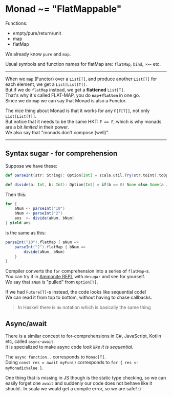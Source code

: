 
# Monad ~= "FlatMappable"

Functions:
- empty/pure/return/unit
- map
- flatMap

We already know `pure` and `map`.

Usual symbols and function names for flatMap are: `flatMap`, `bind`, `>>=` etc.  

---
When we `map` (Functor) over a `List[T]`, and produce another `List[T]` for each element, we get a `List[List[T]]`.  
But if we do `flatMap` instead, we get a  **flattened** `List[T]`.  
That's why it's called FLAT-MAP, you do **`map`+`flatten`** in one go.  
Since we do `map` we can say that Monad is also a Functor.


The nice thing about Monad is that it works for any `F[F[T]]`, not only `List[List[T]]`.  
But notice that it needs to be the same HKT: `F == F`, which is why monads are a bit *limited* in their power.  
We also say that "monads don't compose (well)".





---
## Syntax sugar - for comprehension
Suppose we have these:
```scala
def parseInt(str: String): Option[Int] = scala.util.Try(str.toInt).toOption

def divide(a: Int, b: Int): Option[Int] = if(b == 0) None else Some(a / b)
```

Then this:
```scala
for {
    aNum <- parseInt("10")
    bNum <- parseInt("2")
    ans  <- divide(aNum, bNum)
} yield ans
```

is the same as this:
```scala
parseInt("10").flatMap { aNum =>
    parseInt("2").flatMap { bNum =>
        divide(aNum, bNum)
    }
}
```
Compiler converts the `for` comprehension into a series of `flatMap`-s.  
You can try it in [Ammonite REPL](https://ammonite.io/#desugar) with `desugar` and see for yourself.  
We say that `aNum` is "pulled" from `Option[T]`.  

If we had `Future[T]`-s instead, the code looks like sequential code!  
We can read it from top to bottom, without having to chase callbacks.  

> In Haskell there is `do` notation which is basically the same thing



## Async/await
There is a similar concept to for-comprehensions in C#, JavaScript, Kotlin etc, called `async`-`await`.  
It is specialized to make async code *look like it is sequential*.  

The `async function..` corresponds to `Monad[T]`.  
Doing `const res = await myFun()` corresponds to `for { res <- myMonadicValue }`.

One thing that is missing in JS though is the static type checking, 
so we can easily forget one `await` and suddenly our code does not behave like it should.. In scala we would get a compile error, so we are safe! :)










